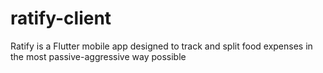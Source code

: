 # ratify-client
Ratify is a Flutter mobile app designed to track and split food expenses in the most passive-aggressive way possible

